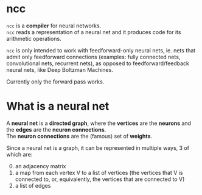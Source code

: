 # ncc

`ncc` is a **compiler** for neural networks.  
`ncc` reads a representation of a neural net and it produces code for its arithmetic operations.  

`ncc` is only intended to work with feedforward-only neural nets, ie. nets that admit only feedforward connections (examples: fully connected nets, convolutional nets, recurrent nets), as opposed to feedforward/feedback neural nets, like Deep Boltzman Machines.

Currently only the forward pass works.

# What is a neural net

A **neural net** is a **directed graph**, where the **vertices** are the **neurons** and the **edges** are the **neuron connections**.  
The **neuron connections** are the (famous) set of **weights**.  

Since a neural net is a graph, it can be represented in multiple ways, 3 of which are:

0. an adjacency matrix
1. a map from each vertex V to a list of vertices (the vertices that V is connected to, or, equivalently, the vertices that are connected to V)
2. a list of edges

